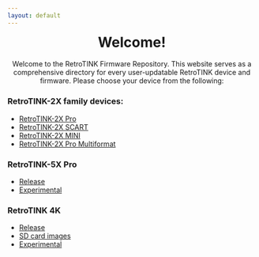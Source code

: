```yaml
---
layout: default
---
```


<h1 align="center" style="margin-top: 0px;">Welcome!</h1>
<p align="center" >Welcome to the RetroTINK Firmware Repository. This website serves as a comprehensive directory for every user-updatable RetroTINK device and firmware. Please choose your device from the following:</p>

### RetroTINK-2X family devices:
- [RetroTINK-2X Pro](2xpro.md)
- [RetroTINK-2X SCART](2xscart.md)
- [RetroTINK-2X MINI](2xmini.md)
- [RetroTINK-2X Pro Multiformat](2xm.md)

<p style="margin:20px;"></p>

### RetroTINK-5X Pro
- [Release](5x.md)
- [Experimental](5x-experimental.md)

<p style="margin:20px;"></p>

### RetroTINK 4K
- [Release](4k.md)
- [SD card images](4k-sdcards.md)
- [Experimental](4k-experimental.md)